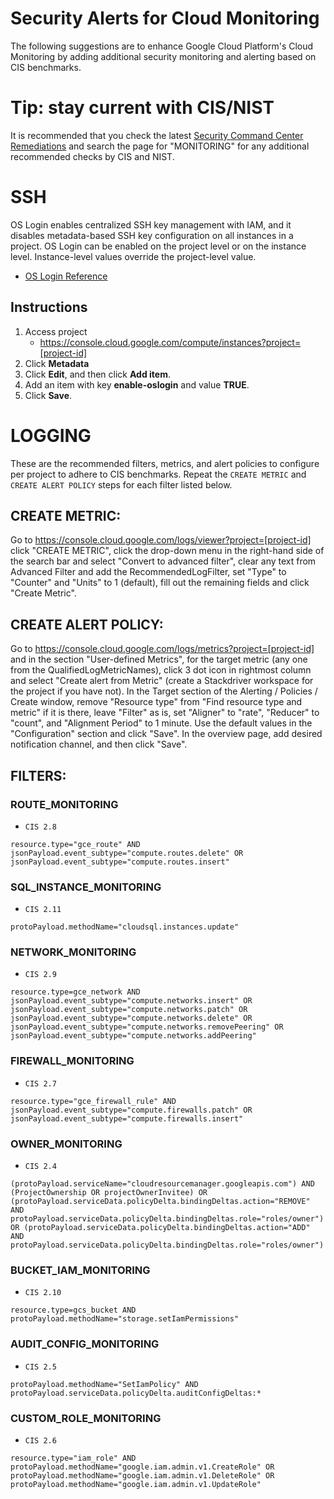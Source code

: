 # Security Alerts for Cloud Monitoring
The following suggestions are to enhance Google Cloud Platform's Cloud Monitoring by adding additional security monitoring and alerting based on CIS benchmarks.

# Tip: stay current with CIS/NIST
It is recommended that you check the latest [Security Command Center Remediations](https://cloud.google.com/security-command-center/docs/how-to-remediate-security-health-analytics-findings) and search the page for "MONITORING" for any additional recommended checks by CIS and NIST.

# SSH
OS Login enables centralized SSH key management with IAM, and it disables metadata-based SSH key configuration on all instances in a project. OS Login can be enabled on the project level or on the instance level. Instance-level values override the project-level value.

* [OS Login Reference](https://cloud.google.com/compute/docs/instances/managing-instance-access?_ga=2.58720429.-1642039105.1585611311)

## Instructions
1. Access project
   * https://console.cloud.google.com/compute/instances?project=[project-id]
2. Click **Metadata**
3. Click **Edit**, and then click **Add item**.
4. Add an item with key **enable-oslogin** and value **TRUE**.
5. Click **Save**.


# LOGGING
These are the recommended filters, metrics, and alert policies to configure per project to adhere to CIS benchmarks. Repeat the `CREATE METRIC` and `CREATE ALERT POLICY` steps for each filter listed below.

## CREATE METRIC:
Go to https://console.cloud.google.com/logs/viewer?project=[project-id] click "CREATE METRIC", click the drop-down menu in the right-hand side of the search bar and select "Convert to advanced filter", clear any text from Advanced Filter and add the RecommendedLogFilter, set "Type" to "Counter" and "Units" to 1 (default), fill out the remaining fields and click "Create Metric". 

## CREATE ALERT POLICY:
Go to https://console.cloud.google.com/logs/metrics?project=[project-id] and in the section "User-defined Metrics", for the target metric (any one from the QualifiedLogMetricNames), click 3 dot icon in rightmost column and select "Create alert from Metric" (create a Stackdriver workspace for the project if you have not). In the Target section of the Alerting / Policies / Create window, remove "Resource type" from "Find resource type and metric" if it is there, leave "Filter" as is, set "Aligner" to "rate", "Reducer" to "count", and "Alignment Period" to 1 minute. Use the default values in the "Configuration" section and click "Save". In the overview page, add desired notification channel, and then click "Save".

## FILTERS:

### ROUTE_MONITORING
* `CIS 2.8`
```
resource.type="gce_route" AND jsonPayload.event_subtype="compute.routes.delete" OR jsonPayload.event_subtype="compute.routes.insert"
```

### SQL_INSTANCE_MONITORING
* `CIS 2.11`
```
protoPayload.methodName="cloudsql.instances.update"
```

### NETWORK_MONITORING
* `CIS 2.9`
```
resource.type=gce_network AND jsonPayload.event_subtype="compute.networks.insert" OR jsonPayload.event_subtype="compute.networks.patch" OR jsonPayload.event_subtype="compute.networks.delete" OR jsonPayload.event_subtype="compute.networks.removePeering" OR jsonPayload.event_subtype="compute.networks.addPeering"
```

### FIREWALL_MONITORING
* `CIS 2.7`
```
resource.type="gce_firewall_rule" AND jsonPayload.event_subtype="compute.firewalls.patch" OR jsonPayload.event_subtype="compute.firewalls.insert"
```

### OWNER_MONITORING
* `CIS 2.4`
```
(protoPayload.serviceName="cloudresourcemanager.googleapis.com") AND (ProjectOwnership OR projectOwnerInvitee) OR (protoPayload.serviceData.policyDelta.bindingDeltas.action="REMOVE" AND protoPayload.serviceData.policyDelta.bindingDeltas.role="roles/owner") OR (protoPayload.serviceData.policyDelta.bindingDeltas.action="ADD" AND protoPayload.serviceData.policyDelta.bindingDeltas.role="roles/owner")
```

### BUCKET_IAM_MONITORING
* `CIS 2.10`
```
resource.type=gcs_bucket AND protoPayload.methodName="storage.setIamPermissions"
```

### AUDIT_CONFIG_MONITORING
* `CIS 2.5`
```
protoPayload.methodName="SetIamPolicy" AND protoPayload.serviceData.policyDelta.auditConfigDeltas:*
```

### CUSTOM_ROLE_MONITORING
* `CIS 2.6`
```
resource.type="iam_role" AND protoPayload.methodName="google.iam.admin.v1.CreateRole" OR protoPayload.methodName="google.iam.admin.v1.DeleteRole" OR protoPayload.methodName="google.iam.admin.v1.UpdateRole"
```
